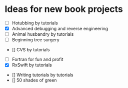 # Ideas for new book projects

- [ ] Hotubbing by tutorials
- [x] Advanced debugging and reverse engineering
- [ ] Animal husbandry by tutorials
- [ ] Beginning tree surgery
- [] CVS by tutorials
- [ ] Fortran for fun and profit
- [x] RxSwift by tutorials
- [] Writing tutorials by tutorials
- [] 50 shades of green
